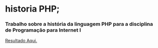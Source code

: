 # historia PHP;

 ### Trabalho sobre a história da linguagem PHP para a disciplina de Programação para Internet I
 
<a href="https://gabrielvictoria96.github.io/historiaPHP/index" target="_blank">Resultado Aqui.</a>

